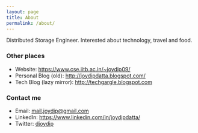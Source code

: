 ```yaml
---
layout: page
title: About
permalink: /about/
---
```


Distributed Storage Engineer. Interested about technology, travel and food.

### Other places
 
 - Website: <https://www.cse.iitb.ac.in/~joydip09/>
 - Personal Blog (old): <http://joydipdatta.blogspot.com/>
 - Tech Blog (lazy mirror): <http://techgargle.blogspot.com>

### Contact me

 - Email: [mail.joydip@gmail.com](mailto:mail.joydip@gmail.com)
 - LinkedIn: <https://www.linkedin.com/in/joydipdatta/>
 - Twitter: [djoydip](https://twitter.com/djoydip)
 
